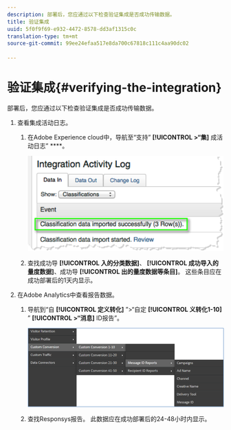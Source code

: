 ```yaml
---
description: 部署后，您应通过以下检查验证集成是否成功传输数据。
title: 验证集成
uuid: 5f0f9f69-e932-4472-8578-dd3af1315c0c
translation-type: tm+mt
source-git-commit: 99ee24efaa517e8da700c67818c111c4aa90dc02

---
```



# 验证集成{#verifying-the-integration}

部署后，您应通过以下检查验证集成是否成功传输数据。

1. 查看集成活动日志。
   1. 在Adobe Experience cloud中，导航至“支持” **[!UICONTROL &gt;“集]** 成活动日志” ****。

      ![](assets/integration_activity_log.png)

   1. 查找成功导 **[!UICONTROL 入的分类数据]**、 **[!UICONTROL 成功导入的量度数据]**、成功导 **[!UICONTROL 出的量度数据等条目]**。 这些条目应在成功部署后的1天内显示。
1. 在Adobe Analytics中查看报告数据。

   1. 导航到“自 **[!UICONTROL 定义转化]** ”&gt;“自定 **[!UICONTROL 义转化1-10]** ” **[!UICONTROL &gt;“消息]** ID报告”。

      ![](assets/reporting.png)

   1. 查找Responsys报告。 此数据应在成功部署后的24-48小时内显示。
